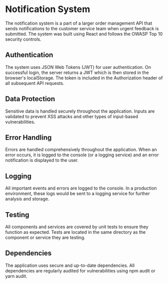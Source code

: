 # Notification System

The notification system is a part of a larger order management API that sends notifications to the customer service team when urgent feedback is submitted. The system was built using React and follows the OWASP Top 10 security controls.

## Authentication

The system uses JSON Web Tokens (JWT) for user authentication. On successful login, the server returns a JWT which is then stored in the browser's localStorage. The token is included in the Authorization header of all subsequent API requests.

## Data Protection

Sensitive data is handled securely throughout the application. Inputs are validated to prevent XSS attacks and other types of input-based vulnerabilities.

## Error Handling

Errors are handled comprehensively throughout the application. When an error occurs, it is logged to the console (or a logging service) and an error notification is displayed to the user.

## Logging

All important events and errors are logged to the console. In a production environment, these logs would be sent to a logging service for further analysis and storage.

## Testing

All components and services are covered by unit tests to ensure they function as expected. Tests are located in the same directory as the component or service they are testing.

## Dependencies

The application uses secure and up-to-date dependencies. All dependencies are regularly audited for vulnerabilities using npm audit or yarn audit.